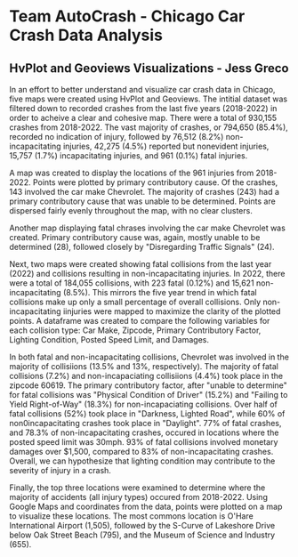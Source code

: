 # Team AutoCrash - Chicago Car Crash Data Analysis

## HvPlot and Geoviews Visualizations - Jess Greco

In an effort to better understand and visualize car crash data in Chicago, five maps were created using HvPlot and Geoviews. The intitial dataset was filtered down to recorded crashes from the last five years (2018-2022) in order to acheive a clear and cohesive map. There were a total of 930,155 crashes from 2018-2022. The vast majority of crashes, or 794,650 (85.4%), recorded no indication of injury, followed by 76,512 (8.2%) non-incapacitating injuries, 42,275 (4.5%) reported but nonevident injuries, 15,757 (1.7%) incapacitating injuries, and 961 (0.1%) fatal injuries. 

A map was created to display the locations of the 961 injuries from 2018-2022. Points were plotted by primary contributory cause. Of the crashes, 143 involved the car make Chevrolet. The majority of crashes (243) had a primary contributory cause that was unable to be determined. Points are dispersed fairly evenly throughout the map, with no clear clusters. 

Another map displaying fatal chrases involving the car make Chevrolet was created. Primary contributory cause was, again, mostly unable to be determined (28), followed closely by "Disregarding Traffic Signals" (24). 

Next, two maps were created showing fatal collisions from the last year (2022) and collisions resulting in non-incapacitating injuries. In 2022, there were a total of 184,055 collisions, with 223 fatal (0.12%) and 15,621 non-incapacitating (8.5%). This mirrors the five year trend in which fatal collisions make up only a small percentage of overall collisions. Only non-incapacitating iinjuries were mapped to maximize the clarity of the plotted points. A dataframe was created to compare the following variables for each collision type: Car Make, Zipcode, Primary Contributory Factor, Lighting Condition, Posted Speed Limit, and Damages. 

In both fatal and non-incapacitating collisions, Chevrolet was involved in the majority of collisiions (13.5% and 13%, respectively). The majority of fatal collisions (7.2%) and non-incapaciating collisiions (4.4%) took place in the zipcode 60619. The primary contributory factor, after "unable to determine" for fatal collisions was "Physical Condition of Driver" (15.2%) and "Failing to Yield Right-of-Way" (18.3%) for non-incapaciating collisions. Over half of fatal collisions (52%) took place in "Darkness, Lighted Road", while 60% of non0incapacitating crashes took place in "Daylight". 77% of fatal crashes, and 78.3% of non-incapacitating crashes, occured in locations where the posted speed limit was 30mph. 93% of fatal collisions involved monetary damages over $1,500, compared to 83% of non-incapacitating crashes. Overall, we can hypothesize that lighting condition may contribute to the severity of injury in a crash.

Finally, the top three locations were examined to determine where the majority of accidents (all injury types) occured from 2018-2022. Using Google Maps and coordinates from the data, points were plotted on a map to visualize these locations. The most commons location is O'Hare International Airport (1,505), followed by the S-Curve of Lakeshore Drive below Oak Street Beach (795), and the Museum of Science and Industry (655). 
  
  
  
